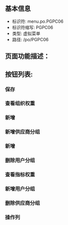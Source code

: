 
## 基本信息

- 标识符: menu.po.PGPC06
- 标识符缩写: PGPC06
- 类型: 虚拟菜单
- 路径: /po/PGPC06

## 页面功能描述：





## 按钮列表:


### 保存



### 查看组织权重



### 新增



### 新增供应商分组



### 新增



### 删除用户分组



### 查看指标权重



### 新增用户分组



### 删除供应商分组



### 操作列


